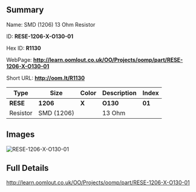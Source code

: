 

## Summary
 
Name:  SMD (1206) 13 Ohm Resistor 

ID: __RESE-1206-X-O130-01__

Hex ID: __R1130__

WebPage: __http://learn.oomlout.co.uk/OO/Projects/oomp/part/RESE-1206-X-O130-01__

Short URL: __http://oom.lt/R1130__


| Type   | Size   | Color   | Description   | Index   |    
| ----- | ------   | ------   | -----   | ----   |    
| __RESE__   					| __1206__   					| __X__    						| __O130__    					| __01__ |    
| Resistor		| SMD (1206)	| 		| 13 Ohm	| 	|

## Images
![RESE-1206-X-O130-01](http://oomlout.com/oomp-gen/parts/RESE-1206-X-O130-01/RESE-1206-X-O130-01_420.jpg)

## Full Details

 http://learn.oomlout.co.uk/OO/Projects/oomp/part/RESE-1206-X-O130-01


